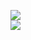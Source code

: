 [![](https://img.shields.io/badge/Made%20With-Github%20Spray-lightgrey.svg?style=for-the-badge&logo=github)](https://github.com/Annihil/github-spray#17691)  
[![](https://i.imgur.com/2DrTn0Z.gif)](https://github.com/Annihil/github-spray)